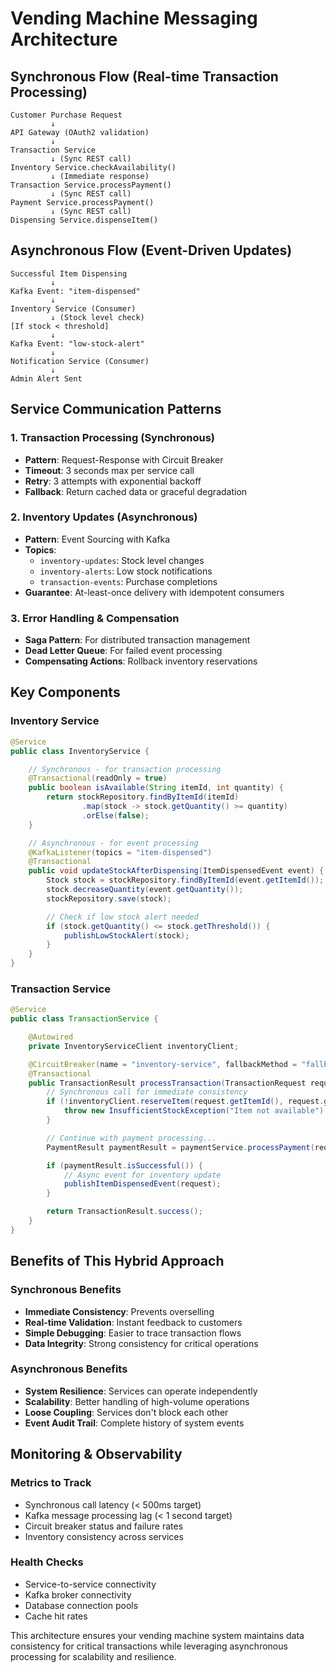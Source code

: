 # Vending Machine Messaging Architecture

## Synchronous Flow (Real-time Transaction Processing)

```plain
Customer Purchase Request
         ↓
API Gateway (OAuth2 validation)
         ↓
Transaction Service
         ↓ (Sync REST call)
Inventory Service.checkAvailability()
         ↓ (Immediate response)
Transaction Service.processPayment()
         ↓ (Sync REST call)
Payment Service.processPayment()
         ↓ (Sync REST call)
Dispensing Service.dispenseItem()
```

## Asynchronous Flow (Event-Driven Updates)

```plain
Successful Item Dispensing
         ↓
Kafka Event: "item-dispensed"
         ↓
Inventory Service (Consumer)
         ↓ (Stock level check)
[If stock < threshold]
         ↓
Kafka Event: "low-stock-alert"
         ↓
Notification Service (Consumer)
         ↓
Admin Alert Sent
```

## Service Communication Patterns

### 1. Transaction Processing (Synchronous)

- **Pattern**: Request-Response with Circuit Breaker
- **Timeout**: 3 seconds max per service call
- **Retry**: 3 attempts with exponential backoff
- **Fallback**: Return cached data or graceful degradation

### 2. Inventory Updates (Asynchronous)

- **Pattern**: Event Sourcing with Kafka
- **Topics**:
  - `inventory-updates`: Stock level changes
  - `inventory-alerts`: Low stock notifications
  - `transaction-events`: Purchase completions
- **Guarantee**: At-least-once delivery with idempotent consumers

### 3. Error Handling & Compensation

- **Saga Pattern**: For distributed transaction management
- **Dead Letter Queue**: For failed event processing
- **Compensating Actions**: Rollback inventory reservations

## Key Components

### Inventory Service

```java
@Service
public class InventoryService {

    // Synchronous - for transaction processing
    @Transactional(readOnly = true)
    public boolean isAvailable(String itemId, int quantity) {
        return stockRepository.findByItemId(itemId)
                .map(stock -> stock.getQuantity() >= quantity)
                .orElse(false);
    }

    // Asynchronous - for event processing
    @KafkaListener(topics = "item-dispensed")
    @Transactional
    public void updateStockAfterDispensing(ItemDispensedEvent event) {
        Stock stock = stockRepository.findByItemId(event.getItemId());
        stock.decreaseQuantity(event.getQuantity());
        stockRepository.save(stock);

        // Check if low stock alert needed
        if (stock.getQuantity() <= stock.getThreshold()) {
            publishLowStockAlert(stock);
        }
    }
}
```

### Transaction Service

```java
@Service
public class TransactionService {

    @Autowired
    private InventoryServiceClient inventoryClient;

    @CircuitBreaker(name = "inventory-service", fallbackMethod = "fallbackTransaction")
    @Transactional
    public TransactionResult processTransaction(TransactionRequest request) {
        // Synchronous call for immediate consistency
        if (!inventoryClient.reserveItem(request.getItemId(), request.getQuantity())) {
            throw new InsufficientStockException("Item not available");
        }

        // Continue with payment processing...
        PaymentResult paymentResult = paymentService.processPayment(request.getPayment());

        if (paymentResult.isSuccessful()) {
            // Async event for inventory update
            publishItemDispensedEvent(request);
        }

        return TransactionResult.success();
    }
}
```

## Benefits of This Hybrid Approach

### Synchronous Benefits

- **Immediate Consistency**: Prevents overselling
- **Real-time Validation**: Instant feedback to customers
- **Simple Debugging**: Easier to trace transaction flows
- **Data Integrity**: Strong consistency for critical operations

### Asynchronous Benefits

- **System Resilience**: Services can operate independently
- **Scalability**: Better handling of high-volume operations
- **Loose Coupling**: Services don't block each other
- **Event Audit Trail**: Complete history of system events

## Monitoring & Observability

### Metrics to Track

- Synchronous call latency (< 500ms target)
- Kafka message processing lag (< 1 second target)
- Circuit breaker status and failure rates
- Inventory consistency across services

### Health Checks

- Service-to-service connectivity
- Kafka broker connectivity
- Database connection pools
- Cache hit rates

This architecture ensures your vending machine system maintains data consistency for critical transactions while leveraging asynchronous processing for scalability and resilience.
